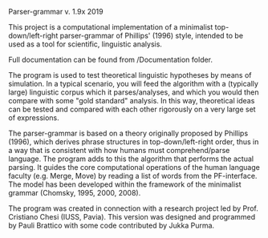 Parser-grammar v. 1.9x
2019

This project is a computational implementation of a minimalist top-down/left-right parser-grammar of Phillips' (1996) style,
intended to be used as a tool for scientific, linguistic analysis. 

Full documentation can be found from /Documentation folder.

The program is used to test theoretical linguistic hypotheses by means of simulation. In a typical scenario, you will feed the 
algorithm with a (typically large) linguistic corpus which it parses/analyses, and which you would then compare with some
"gold standard" analysis. In this way, theoretical ideas can be tested and compared with each other rigorously on a very large set of
expressions. 

The parser-grammar is based on a theory originally proposed by Phillips (1996), which derives phrase structures in top-down/left-right
order, thus in a way that is consistent with how humans must comprehend/parse language. The program adds to this the algorithm that 
performs the actual parsing. It guides the core computational operations of the human language faculty (e.g. Merge, Move) by reading 
a list of words from the PF-interface. The model has been developed within the framework of the minimalist grammar (Chomsky, 1995, 2000, 2008).

The program was created in connection with a research project led by Prof. Cristiano Chesi (IUSS, Pavia). This version was designed and 
programmed by Pauli Brattico with some code contributed by Jukka Purma.
